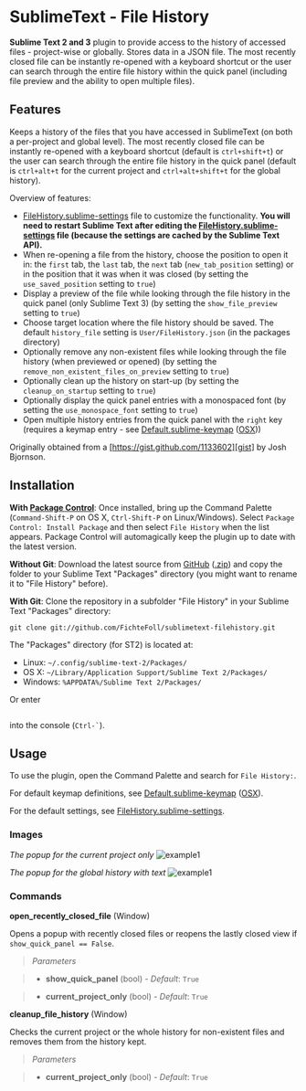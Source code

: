 # SublimeText - File History #

**Sublime Text 2 and 3** plugin to provide access to the history of accessed files - project-wise or globally. Stores data in a JSON file. The most recently closed file can be instantly re-opened with a keyboard shortcut or the user can search through the entire file history within the quick panel (including file preview and the ability to open multiple files).  

## Features ##

Keeps a history of the files that you have accessed in SublimeText (on both a per-project and global level).  The most recently closed file can be instantly re-opened with a keyboard shortcut (default is ```ctrl+shift+t```) or the user can search through the entire file history in the quick panel (default is ```ctrl+alt+t``` for the current project and ```ctrl+alt+shift+t``` for the global history).  

Overview of features:
* [FileHistory.sublime-settings][Settings] file to customize the functionality.  **You will need to restart Sublime Text after editing the [FileHistory.sublime-settings][settings] file (because the settings are cached by the Sublime Text API).**
* When re-opening a file from the history, choose the position to open it in: the ```first``` tab, the ```last``` tab, the ```next``` tab (```new_tab_position``` setting) or in the position that it was when it was closed (by setting the ```use_saved_position``` setting to ```true```)
* Display a preview of the file while looking through the file history in the quick panel (only Sublime Text 3) (by setting the ```show_file_preview``` setting to ```true```)
* Choose target location where the file history should be saved.  The default ```history_file``` setting is ```User/FileHistory.json``` (in the packages directory)
* Optionally remove any non-existent files while looking through the file history (when previewed or opened) (by setting the ```remove_non_existent_files_on_preview``` setting to ```true```)
* Optionally clean up the history on start-up (by setting the ```cleanup_on_startup``` setting to ```true```)
* Optionally display the quick panel entries with a monospaced font (by setting the ```use_monospace_font``` setting to ```true```)
* Open multiple history entries from the quick panel with the ```right``` key (requires a keymap entry - see [Default.sublime-keymap][keymap] ([OSX][keymap-osx]))

Originally obtained from a [https://gist.github.com/1133602][gist] by Josh Bjornson.


## Installation ##

**With [Package Control][pck-ctrl]**: Once installed, bring up the Command Palette (`Command-Shift-P` on OS X, `Ctrl-Shift-P` on Linux/Windows). Select `Package Control: Install Package` and then select `File History` when the list appears. Package Control will automagically keep the plugin up to date with the latest version.

**Without Git**: Download the latest source from [GitHub][github] ([.zip][zipball]) and copy the folder to your Sublime Text "Packages" directory (you might want to rename it to "File History" before).

**With Git**: Clone the repository in a subfolder "File History" in your Sublime Text "Packages" directory:

    git clone git://github.com/FichteFoll/sublimetext-filehistory.git


The "Packages" directory (for ST2) is located at:

* Linux: `~/.config/sublime-text-2/Packages/`
* OS X: `~/Library/Application Support/Sublime Text 2/Packages/`
* Windows: `%APPDATA%/Sublime Text 2/Packages/`

Or enter
```print(sublime.packages_path())
```
into the console (`` Ctrl-` ``).


## Usage ##

To use the plugin, open the Command Palette and search for `File History:`.

For default keymap definitions, see [Default.sublime-keymap][keymap] ([OSX][keymap-osx]).

For the default settings, see [FileHistory.sublime-settings][settings].

### Images ###

*The popup for the current project only*
![example1][img1]

*The popup for the global history with text*
![example1][img2]

### Commands ###

**open_recently_closed_file** (Window)

Opens a popup with recently closed files or reopens the lastly closed view if `show_quick_panel == False`.

>   *Parameters*

>   - **show_quick_panel** (bool) - *Default*: `True`

>   - **current_project_only** (bool) - *Default*: `True`

**cleanup_file_history** (Window)

Checks the current project or the whole history for non-existent files and removes them from the history kept.

>   *Parameters*

>   - **current_project_only** (bool) - *Default*: `True`




[gist]: https://gist.github.com/1133602
[github]: https://github.com/FichteFoll/sublimetext-filehistory "Github.com: FichteFoll/sublime-filehistory"
[zipball]: https://github.com/FichteFoll/sublimetext-filehistory/zipball/master
[pck-ctrl]: http://wbond.net/sublime_packages/package_control "Sublime Package Control by wbond"

[settings]: FileHistory.sublime-settings "FileHistory.sublime-settings"

[keymap]: Default.sublime-keymap "Default.sublime-keymap"
[keymap-osx]: Default%20%28OSX%29.sublime-keymap "Default (OSX).sublime-keymap"

[img1]: http://i.imgur.com/6eB4c.png
[img2]: http://i.imgur.com/MzCQH.png

